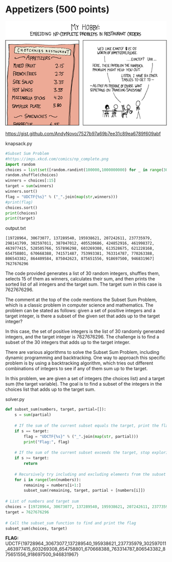 # Appetizers (500 points)
![Alt text](image.png)

https://gist.github.com/AndyNovo/7527b97a69b7ee31c89ea6789f609abf

knapsack.py
```python
#Subset Sum Problem
#https://imgs.xkcd.com/comics/np_complete.png
import random
choices = list(set([random.randint(100000,1000000000) for _ in range(30)]))
random.shuffle(choices)
winners = choices[:15]
target = sum(winners)
winners.sort()
flag = "UDCTF{%s}" % ("_".join(map(str,winners)))
#print(flag)
choices.sort()
print(choices)
print(target)
```

output.txt
```
[19728964, 30673077, 137289540, 195938621, 207242611, 237735979, 298141799, 302597011, 387047012, 405520686, 424852916, 461998372, 463977415, 528505766, 557896298, 603269308, 613528675, 621228168, 654758801, 670668388, 741571487, 753993381, 763314787, 770263388, 806543382, 864409584, 875042623, 875651556, 918697500, 946831967]
7627676296
```

The code provided generates a list of 30 random integers, shuffles them, selects 15 of them as winners, calculates their sum, and then prints the sorted list of all integers and the target sum. The target sum in this case is 7627676296.

The comment at the top of the code mentions the Subset Sum Problem, which is a classic problem in computer science and mathematics. The problem can be stated as follows: given a set of positive integers and a target integer, is there a subset of the given set that adds up to the target integer?

In this case, the set of positive integers is the list of 30 randomly generated integers, and the target integer is 7627676296. The challenge is to find a subset of the 30 integers that adds up to the target integer.

There are various algorithms to solve the Subset Sum Problem, including dynamic programming and backtracking. One way to approach this specific problem is by using a backtracking algorithm, which tries out different combinations of integers to see if any of them sum up to the target.

In this problem, we are given a set of integers (the choices list) and a target sum (the target variable). The goal is to find a subset of the integers in the choices list that adds up to the target sum.

solver.py
```python
def subset_sum(numbers, target, partial=[]):
    s = sum(partial)

    # If the sum of the current subset equals the target, print the flag
    if s == target:
        flag = "UDCTF{%s}" % ("_".join(map(str, partial)))
        print("Flag:", flag)
    
    # If the sum of the current subset exceeds the target, stop exploring this path
    if s >= target:
        return
    
    # Recursively try including and excluding elements from the subset
    for i in range(len(numbers)):
        remaining = numbers[i+1:]
        subset_sum(remaining, target, partial + [numbers[i]])

# List of numbers and target sum
choices = [19728964, 30673077, 137289540, 195938621, 207242611, 237735979, 298141799, 302597011, 387047012, 405520686, 424852916, 461998372, 463977415, 528505766, 557896298, 603269308, 613528675, 621228168, 654758801, 670668388, 741571487, 753993381, 763314787, 770263388, 806543382, 864409584, 875042623, 875651556, 918697500, 946831967]
target = 7627676296

# Call the subset_sum function to find and print the flag
subset_sum(choices, target)
```

**FLAG:** UDCTF{19728964_30673077_137289540_195938621_237735979_302597011_463977415_603269308_654758801_670668388_763314787_806543382_875651556_918697500_946831967}